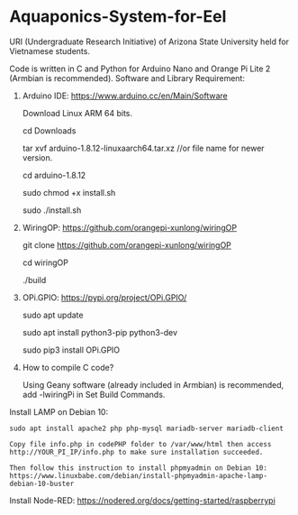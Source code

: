 # Aquaponics-System-for-Eel
URI (Undergraduate Research Initiative) of Arizona State University held for Vietnamese students.

Code is written in C and Python for Arduino Nano and Orange Pi Lite 2 (Armbian is recommended).
Software and Library Requirement:

1. Arduino IDE: https://www.arduino.cc/en/Main/Software

    Download Linux ARM 64 bits.
    
    cd Downloads
    
    tar xvf arduino-1.8.12-linuxaarch64.tar.xz //or file name for newer version.

    cd arduino-1.8.12

    sudo chmod +x install.sh

    sudo ./install.sh

2. WiringOP: https://github.com/orangepi-xunlong/wiringOP

    git clone https://github.com/orangepi-xunlong/wiringOP

    cd wiringOP

    ./build

3. OPi.GPIO: https://pypi.org/project/OPi.GPIO/

    sudo apt update

    sudo apt install python3-pip python3-dev

    sudo pip3 install OPi.GPIO

4. How to compile C code?

    Using Geany software (already included in Armbian) is recommended, add -lwiringPi in Set Build Commands.

Install LAMP on Debian 10:

    sudo apt install apache2 php php-mysql mariadb-server mariadb-client
   
    Copy file info.php in codePHP folder to /var/www/html then access http://YOUR_PI_IP/info.php to make sure installation succeeded.
    
    Then follow this instruction to install phpmyadmin on Debian 10: https://www.linuxbabe.com/debian/install-phpmyadmin-apache-lamp-debian-10-buster
    
Install Node-RED: https://nodered.org/docs/getting-started/raspberrypi
